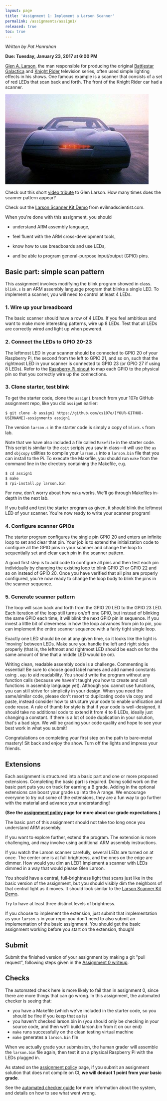 ```yaml
---
layout: page
title: 'Assignment 1: Implement a Larson Scanner'
permalink: /assignments/assign1/
released: true
toc: true
---
```


*Written by Pat Hanrahan*

**Due: Tuesday, January 23, 2017 at 6:00 PM**

[Glen A. Larson](http://en.wikipedia.org/wiki/Glen_A._Larson),
the man responsible for producing
the original
[Battlestar Galactica](http://en.wikipedia.org/wiki/Battlestar_Galactica)
and
[Knight Rider](http://en.wikipedia.org/wiki/Knight_Rider_%281982_TV_series%29)
television series,
often used simple lighting effects in his shows.
One famous example is a scanner
that consists of a set of red LEDs that scan back and forth.
The front of the Knight Rider car had a scanner.

![Knight Rider Car](images/knightrider.jpg)

Check out this short
[video tribute](https://www.youtube.com/watch?v=hDUoyeMLxqM)
to Glen Larson.
How many times does the scanner pattern appear?

Check out the [Larson Scanner Kit Demo](https://www.youtube.com/watch?v=yYawDGDsmjk) from evilmadscientist.com.

When you're done with this assignment, you should

- understand ARM assembly language,

- feel fluent with the ARM cross-development tools,

- know how to use breadboards and use LEDs,

- and be able to program general-purpose input/output (GPIO) pins.

## Basic part: simple scan pattern

This assignment involves modifying the blink program showed in class.
`blink.s` is an ARM assembly language program that blinks a single LED.
To implement a scanner, you will need to control at least 4 LEDs.

### 1. Wire up your breadboard
The basic scanner should have a row of 4 LEDs. If you feel ambitious and want to make more interesting patterns, wire up 8 LEDs. Test that all LEDs are correctly wired and light up when powered.

### 2. Connect the LEDs to GPIO 20-23
The leftmost LED in your scanner should be connected to GPIO 20 of your Raspberry Pi, the second from the left to GPIO 21, and so on, such that the rightmost LED in your scanner is connected to GPIO 23 (or GPIO 27 if using 8 LEDs). Refer to the [Raspberry Pi pinout](https://pinout.xyz/) to map each GPIO to the physical pin so that you correctly wire up the connections.

### 3. Clone starter, test blink
To get the starter code, clone the `assign1` branch from your 107e
GitHub assignment repo, like you did `assign0` earlier:

   ```
   $ git clone -b assign1 https://github.com/cs107e/[YOUR-GITHUB-USERNAME]-assignments assign1
   ```

The version `larson.s` in the starter code is simply a copy of `blink.s`
from lab. 

Note that we have also included a file called `Makefile` in the starter code. This script
is similar to the `doit` scripts you saw in class&mdash;it will use the `as` and `objcopy` utilities
to compile your `larson.s` into a `larson.bin` file that you can install to the Pi. To execute
the Makefile, you should run `make` from the command line in the directory containing the Makefile, e.g.

   ```
   $ cd assign1
   $ make
   $ rpi-install.py larson.bin
   ```

For now, don't worry about how `make` works. We'll go through Makefiles in-depth in the next lab.

If you build and test the starter program as given, it should blink the leftmost LED of your scanner.  You're now ready to write your scanner program!

### 4. Configure scanner GPIOs
The starter program configures the single pin GPIO 20 and enters an infinite loop to set and clear that pin. Your job is to extend the initialization code to configure all the GPIO pins in your scanner and change the loop to sequentially set and clear each pin in the scanner pattern.

A good first step is to add code to configure all pins and then test each pin individually by changing the existing loop to blink GPIO 21 or GPIO 22 and so on instead of GPIO 20. Once you have verified that all pins are properly configured, you're now ready to change the loop body to blink the pins in the scanner sequence.
  
### 5. Generate scanner pattern
The loop will scan back and forth from the GPIO 20 LED to the GPIO 23 LED. Each iteration of the loop still turns on/off one GPIO, but instead of blinking the same GPIO each time, it will blink the next GPIO pin in sequence. If you invest a little bit of cleverness in how the loop advances from pin to pin, you can implement the entire scanner sequence with a fairly tight single loop.

Exactly one LED should be on at any given time, so it looks like the 
light is 'moving' between LEDs. Make sure you handle the left and right 
sides properly (that is, the leftmost and rightmost LED should be each 
on for the same amount of time that a middle LED would be on).

Writing clean, readable assembly code is a challenge. Commenting is essential!  Be sure to choose good label names and add named constants using `.equ` to aid readability. You should write the program without any function calls (because we haven't taught you how to create and call functions in assembly language yet). Although you cannot use functions, you can still strive for simplicity in your design. When you need the same/similar code, please don't resort to duplicating code via copy and paste, instead consider how to structure your code to enable unification and code reuse. A rule of thumb for style is that if your code is well-designed, it should take no additional code to extend it from 4 to 8 LEDs, ideally just changing a constant. If there is a lot of code duplication in your solution, that's a bad sign. We will be grading your code quality and hope to see your best work in what you submit!

Congratulations on completing your first step on the path to bare-metal mastery! Sit back and enjoy the show. Turn off the lights and impress your friends. 

## Extensions
Each assignment is structured into a basic part and one or more proposed extensions. Completing the basic part is required. Doing solid work on the basic part puts you on track for earning a B grade. Adding in the optional extensions can boost your grade up into the A range. We encourage everyone to try out some of the extensions, they are a fun way to go further with the material and advance your understanding!

**(See the [assignment policy](/assignments/) page for more about our grade expectations.)**

The basic part of this assignment should not take too long once you
understand ARM assembly.

If you want to explore further, extend the program.
The extension is more challenging, and
may involve using additional ARM assembly instructions.

<!---
1 Program up 4 more patterns.
If you want ideas,
check out some of these
[patterns](https://www.youtube.com/watch?v=uUlkumlkryo#t=17).
-->

If you watch the Larson scanner carefully,
several LEDs are turned on at once.
The center one is at full brightness,
and the ones on the edge are dimmer.
How would you dim an LED?
Implement a scanner with LEDs dimmed
in a way that would please Glen Larson.

You should have a central, full-brightness light that scans just like
in the basic version of the assignment, but you should visibly dim the
neighbors of that central light as it moves. It should look similar to
the
[Larson Scanner Kit Demo](https://www.youtube.com/watch?v=yYawDGDsmjk).

Try to have at least three distinct levels of brightness.

If you choose to implement the extension, just submit that
implementation as your `larson.s` in your repo: you don't need to also
submit an implementation of the basic assignment. You should get the
basic assignment working before you start on the extension, though!

## Submit
Submit the finished version of your assignment by making a git "pull request", following steps given in the [Assignment 0 writeup](/assignments/assign0/).

## Checks

The automated check here is more likely to fail than in assignment 0,
since there are more things that can go wrong. In this assignment, the
automated checker is seeing
that:

- you have a Makefile (which we've included in the starter code, so
you should be fine if you keep that as is)
- you haven't checked larson.bin in (you should only be checking in
  your source code, and then we'll build larson.bin from it on our
  end)
- `make` runs successfully on the clean testing virtual machine
- `make` generates a `larson.bin` file

When we actually grade your submission, the human grader will assemble
the `larson.bin` file again, then test it on a physical Raspberry Pi
with the LEDs plugged in.

As stated on the [assignment policy](/assignments/) page, if you
submit an assignment solution that does not compile on CI, **we will
deduct 1 point from your basic grade**.

See the [automated checker guide](/guides/ci/) for more information
about the system, and details on how to see what went wrong.
